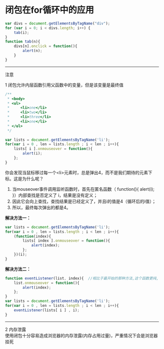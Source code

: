 # 闭包在for循环中的应用

```javascript
var divs = document.getElementsByTagName("div");
for (var i = 0; i < divs.length; i++) {
	tab(i);
}
function tab(n){
	divs[n].onclick = function(){
		alert(n);
	}
}
```
----
注意
 
1 闭包允许内层函数引用父函数中的变量，但是该变量是最终值

```javascript
/**  
 * <body>  
 * <ul>  
 *     <li>one</li>  
 *     <li>two</li>  
 *     <li>three</li>  
 *     <li>one</li>  
 * </ul>  
 */
     
var lists = document.getElementsByTagName('li');  
for(var i = 0 , len = lists.length ; i < len ; i++){  
    lists[ i ].onmouseover = function(){  
        alert(i);      
    };  
}
```
你会发现当鼠标移过每一个\<li>元素时，总是弹出4，而不是我们期待的元素下标。这是为什么呢？  
1. 当mouseover事件调用监听函数时，首先在匿名函数（ function(){ alert(i); }）内部查找是否定义了 i，结果是没有定义；  
2. 因此它会向上查找，查找结果是已经定义了，并且i的值是4（循环后的i值）；  
3. 所以，最终每次弹出的都是4。  

**解决方法一：**

```javascript
var lists = document.getElementsByTagName('li');  
for(var i = 0 , len = lists.length ; i < len ; i++){  
    (function(index){  
        lists[ index ].onmouseover = function(){  
            alert(index);      
        };                      
    })(i);  
}
```
**解决方法二：**

```javascript
function eventListener(list, index){  //相比于最开始的那种方法,这个函数更纯,不依赖外部变量
    list.onmouseover = function(){  
        alert(index);  
    };  
}  
var lists = document.getElementsByTagName('li');  
for(var i = 0 , len = lists.length ; i < len ; i++){  
    eventListener(lists[ i ] , i);  
}
```

---
2 内存泄露  
使用闭包十分容易造成浏览器的内存泄露(内存占用过量)，严重情况下会是浏览器挂死


